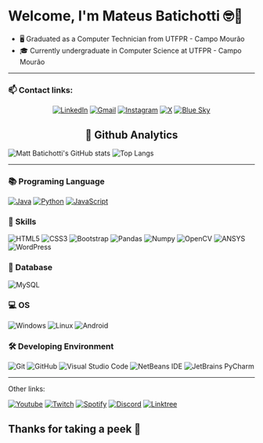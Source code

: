 # Welcome, I'm Mateus Batichotti 🤓🤟
  
- 🖥️ Graduated as a Computer Technician from UTFPR - Campo Mourão
- 🎓 Currently undergraduate in Computer Science at UTFPR - Campo Mourão

---

### 📫 Contact links:

<div align="center">

[![LinkedIn](https://img.shields.io/badge/LinkedIn-0077B5?style=for-the-badge&logo=linkedin&logoColor=white)](https://www.linkedin.com/in/mateus-batichotti/)
[![Gmail](https://img.shields.io/badge/Gmail-EA4335.svg?style=for-the-badge&logo=Gmail&logoColor=white)](https://mailto:matebatichotti@gmail.com)
[![Instagram](https://img.shields.io/badge/Instagram-E4405F?style=for-the-badge&logo=instagram&logoColor=white)](https://www.instagram.com/mateus_cohuzer/)
[![X](https://img.shields.io/badge/X-%23000000.svg?style=for-the-badge&logo=X&logoColor=white)](https://twitter.com/mateus_cohuzer)
[![Blue Sky](https://img.shields.io/badge/Bluesky-0285FF?logo=bluesky&logoColor=fff&style=for-the-badge)](https://bsky.app/profile/mateusbat.bsky.social)

</div>

<h2 align="center" style="margin-bottom: 1rem"> 🧭 Github Analytics</h2>

![Matt Batichotti's GitHub stats](https://github-readme-stats.vercel.app/api?username=batichotti&show_icons=true&include_all_commits=true&number_format=short&theme=github_dark_dimmed)
![Top Langs](https://github-readme-stats.vercel.app/api/top-langs/?username=batichotti&layout=compact&theme=github_dark_dimmed)

---

### 📚 Programing Language
[![Java](https://img.shields.io/badge/Java-F46D01.svg?style=for-the-badge&logo=CoffeeScript&logoColor=white)](https://github.com/batichotti/Mugen-Project-2)
[![Python](https://img.shields.io/badge/Python-FFD43B?style=for-the-badge&logo=python&logoColor=blue)](https://github.com/batichotti/Zephyrus-Discord-Bot)
[![JavaScript](https://img.shields.io/badge/JavaScript-F7DF1E.svg?style=for-the-badge&logo=JavaScript&logoColor=black)](https://github.com/batichotti/One-Piece-Game)
<!-- [![C](https://img.shields.io/badge/C-00599C?style=for-the-badge&logo=c&logoColor=white)](https://github.com/tiagodefendi/Algoritimo) -->
<!-- [![C++](https://img.shields.io/badge/C%2B%2B-00599C?style=for-the-badge&logo=c%2B%2B&logoColor=white)](https://github.com/tiagodefendi/Algritimos_E_Estrutura_De_Dados_1) -->
<!-- [![Julia](https://img.shields.io/badge/Julia-9558B2.svg?style=for-the-badge&logo=Julia&logoColor=white)](https://github.com/tiagodefendi/Julia) -->
<!-- [![R](https://img.shields.io/badge/R-276DC3?style=for-the-badge&logo=r&logoColor=white)](https://github.com/tiagodefendi/R) -->

### 🧮 Skills
![HTML5](https://img.shields.io/badge/HTML5-E34F26?style=for-the-badge&logo=html5&logoColor=white)
![CSS3](https://img.shields.io/badge/CSS3-1572B6?style=for-the-badge&logo=css3&logoColor=white)
![Bootstrap](https://img.shields.io/badge/bootstrap-%238511FA.svg?style=for-the-badge&logo=bootstrap&logoColor=white)
![Pandas](https://img.shields.io/badge/Pandas-43df3a?style=for-the-badge&logo=pandas&logoColor=white)
![Numpy](https://img.shields.io/badge/Numpy-777BB4?style=for-the-badge&logo=numpy&logoColor=white)
![OpenCV](https://img.shields.io/badge/opencv-%23white.svg?style=for-the-badge&logo=opencv&logoColor=white)
![ANSYS](https://img.shields.io/badge/Ansys-FFB71B.svg?style=for-the-badge&logo=Ansys&logoColor=black)
![WordPress](https://img.shields.io/badge/WordPress-%23117AC9.svg?style=for-the-badge&logo=WordPress&logoColor=white)
<!--
![Markdown](https://img.shields.io/badge/Markdown-000000.svg?style=for-the-badge&logo=Markdown&logoColor=white)
![LaTeX](https://img.shields.io/badge/LaTeX-008080.svg?style=for-the-badge&logo=LaTeX&logoColor=white)
![Overleaf](https://img.shields.io/badge/Overleaf-47A141.svg?style=for-the-badge&logo=Overleaf&logoColor=white)
 -->

### 💾 Database
![MySQL](https://img.shields.io/badge/MySQL-0110DD?style=for-the-badge&logo=mysql&logoColor=white)

### 💻 OS
![Windows](https://img.shields.io/badge/Windows-0078D6?style=for-the-badge&logo=windows&logoColor=white)
![Linux](https://img.shields.io/badge/Linux-FFFFFF?style=for-the-badge&logo=linux&logoColor=black)
![Android](https://img.shields.io/badge/Android-34A853.svg?style=for-the-badge&logo=Android&logoColor=white)


### 🛠️ Developing Environment
![Git](https://img.shields.io/badge/git-%23F05033.svg?style=for-the-badge&logo=git&logoColor=white)
![GitHub](https://img.shields.io/badge/github-%23121011.svg?style=for-the-badge&logo=github&logoColor=white)
![Visual Studio Code](https://img.shields.io/badge/Visual%20Studio%20Code-0078d7.svg?style=for-the-badge&logo=visual-studio-code&logoColor=white)
![NetBeans IDE](https://img.shields.io/badge/NetBeans-1B6AC6.svg?style=for-the-badge&logo=apache-netbeans-ide&logoColor=white)
![JetBrains PyCharm](https://img.shields.io/badge/PyCharm-000000.svg?&style=for-the-badge&logo=PyCharm&logoColor=white)

---

Other links:

[![Youtube](https://img.shields.io/badge/YouTube-FF0000?style=for-the-badge&logo=youtube&logoColor=white)](http://www.youtube.com/@tiago_defendi)
[![Twitch](https://img.shields.io/badge/Twitch-9146FF?style=for-the-badge&logo=twitch&logoColor=white)](https://www.twitch.tv/soninfinity)
[![Spotify](https://img.shields.io/badge/Spotify-1ED760?&style=for-the-badge&logo=spotify&logoColor=white)](https://open.spotify.com/user/21jsoadtnocg4v2tf26x24rey?si=69400958f3cb462e&nd=1&dlsi=390aba3fa8904192)
[![Discord](https://img.shields.io/badge/Discord-%235865F2.svg?style=for-the-badge&logo=discord&logoColor=white)](https://discord.gg/3FevfNV2sd)
[![Linktree](https://img.shields.io/badge/linktree-39E09B?style=for-the-badge&logo=linktree&logoColor=white)](https://linktr.ee/Mateus_Cohuzer)

## Thanks for taking a peek 🤩